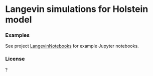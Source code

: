 # Langevin simulations for Holstein model

### Examples

See project [LangevinNotebooks](https://github.com/cohensbw/LangevinNotebooks) for example Jupyter notebooks.

### License

?
